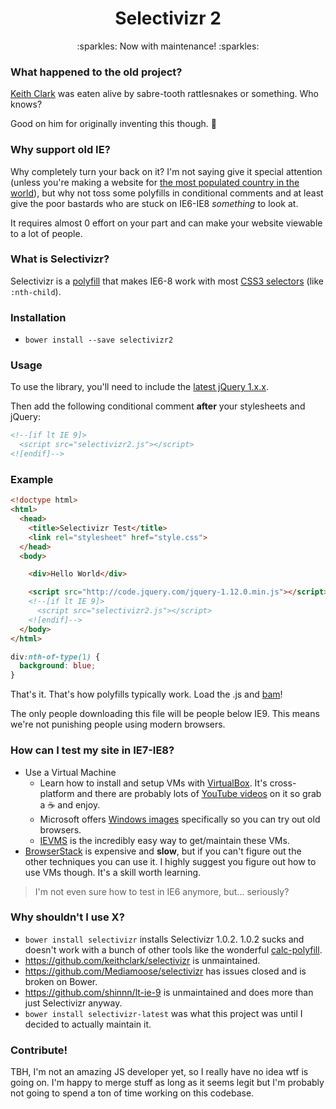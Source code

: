 <h1 align="center">Selectivizr 2</h1>
<p align="center">
  :sparkles: Now with maintenance! :sparkles:
</p>

### What happened to the old project?
[Keith Clark](https://github.com/keithclark) was eaten alive by sabre-tooth rattlesnakes or something. Who knows?

Good on him for originally inventing this though. :beers:

### Why support old IE?
Why completely turn your back on it? I'm not saying give it special attention (unless you're making a website for [the most populated country in the world](https://www.techinasia.com/windows-xp-now-dead-but-200-million-machines-in-china-still-using-it)), but why not toss some polyfills in conditional comments and at least give the poor bastards who are stuck on IE6-IE8 *something* to look at.

It requires almost 0 effort on your part and can make your website viewable to a lot of people.

### What is Selectivizr?
Selectivizr is a [polyfill](https://en.wikipedia.org/wiki/Polyfill) that makes IE6-8 work with most [CSS3 selectors](https://www.w3.org/TR/selectors/#selectors) (like `:nth-child`).

### Installation
- `bower install --save selectivizr2`

### Usage
To use the library, you'll need to include the [latest jQuery 1.x.x](https://jquery.com/download/).

Then add the following conditional comment **after** your stylesheets and jQuery:

```html
<!--[if lt IE 9]>
  <script src="selectivizr2.js"></script>
<![endif]-->
```

### Example

```html
<!doctype html>
<html>
  <head>
    <title>Selectivizr Test</title>
    <link rel="stylesheet" href="style.css">
  </head>
  <body>

    <div>Hello World</div>

    <script src="http://code.jquery.com/jquery-1.12.0.min.js"></script>
    <!--[if lt IE 9]>
      <script src="selectivizr2.js"></script>
    <![endif]-->
  </body>
</html>
```

```css
div:nth-of-type(1) {
  background: blue;
}
```

That's it. That's how polyfills typically work. Load the .js and [bam](https://www.youtube.com/watch?v=8dxpMxULHnA)!

The only people downloading this file will be people below IE9. This means we're not punishing people using modern browsers.

### How can I test my site in IE7-IE8?
- Use a Virtual Machine
  - Learn how to install and setup VMs with [VirtualBox](https://www.virtualbox.org/). It's cross-platform and there are probably lots of [YouTube videos](https://www.youtube.com/results?search_query=virtualbox) on it so grab a :coffee: and enjoy.
  - Microsoft offers [Windows images](https://dev.windows.com/en-us/microsoft-edge/tools/vms) specifically so you can try out old browsers.
  - [IEVMS](https://github.com/xdissent/ievms) is the incredibly easy way to get/maintain these VMs.
- [BrowserStack](http://browserstack.com) is expensive and **slow**, but if you can't figure out the other techniques you can use it. I highly suggest you figure out how to use VMs though. It's a skill worth learning.

> I'm not even sure how to test in IE6 anymore, but... seriously?

### Why shouldn't I use X?
- `bower install selectivizr` installs Selectivizr 1.0.2. 1.0.2 sucks and doesn't work with a bunch of other tools like the wonderful [calc-polyfill](https://github.com/closingtag/calc-polyfill).
- https://github.com/keithclark/selectivizr is unmaintained.
- https://github.com/Mediamoose/selectivizr has issues closed and is broken on Bower.
- https://github.com/shinnn/lt-ie-9 is unmaintained and does more than just Selectivizr anyway.
- `bower install selectivizr-latest` was what this project was until I decided to actually maintain it.

### Contribute!
TBH, I'm not an amazing JS developer yet, so I really have no idea wtf is going on. I'm happy to merge stuff as long as it seems legit but I'm probably not going to spend a ton of time working on this codebase.
